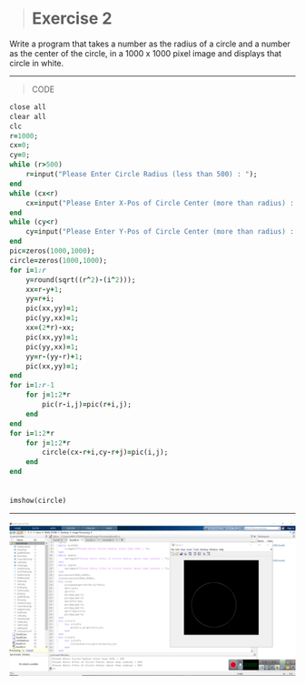 > # Exercise 2
Write a program that takes a number as the radius of a circle and a number as the center of the circle, in a 1000 x 1000 pixel image and displays that circle in white. 
***
>CODE

```ruby
close all
clear all
clc
r=1000;
cx=0;
cy=0;
while (r>500)
    r=input("Please Enter Circle Radius (less than 500) : ");
end
while (cx<r)
    cx=input("Please Enter X-Pos of Circle Center (more than radius) : ");
end  
while (cy<r)
    cy=input("Please Enter Y-Pos of Circle Center (more than radius) : ");
end
pic=zeros(1000,1000);
circle=zeros(1000,1000);
for i=1:r
    y=round(sqrt((r^2)-(i^2)));
    xx=r-y+1;
    yy=r+i;
    pic(xx,yy)=1;
    pic(yy,xx)=1;
    xx=(2*r)-xx;
    pic(xx,yy)=1;
    pic(yy,xx)=1;
    yy=r-(yy-r)+1;
    pic(xx,yy)=1;  
end  
for i=1:r-1
    for j=1:2*r
        pic(r-i,j)=pic(r+i,j);
    end
end    
for i=1:2*r
    for j=1:2*r
        circle(cx-r+i,cy-r+j)=pic(i,j);
    end
end    
        
   
imshow(circle)  
```
***
![alt text](https://github.com/semnan-university-ai/image-processing-class/blob/57f019a9966eda747f652d713fcc5262c5b43162/excersiecs/alirezachaji/2/Exce02.png)
